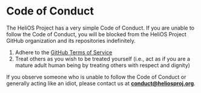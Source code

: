 
# Code of Conduct

The HeliOS Project has a very simple Code of Conduct. If you are unable to follow the Code of Conduct, you will be blocked from the HeliOS Project GitHub organization and its repositories indefinitely.

1. Adhere to the [GitHub Terms of Service](https://docs.github.com/en/site-policy/github-terms/github-terms-of-service)
2. Treat others as you wish to be treated yourself (i.e., act as if you are a mature adult human being by treating others with respect and dignity)

If you observe someone who is unable to follow the Code of Conduct or generally acting like an idiot, please contact us at **conduct@heliosproj.org**.
